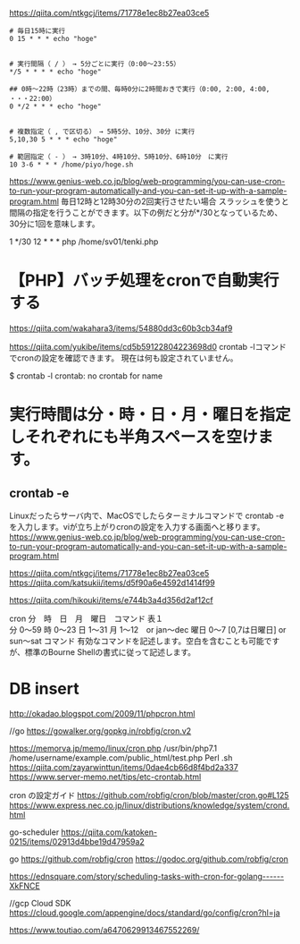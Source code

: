 https://qiita.com/ntkgcj/items/71778e1ec8b27ea03ce5

```
# 毎日15時に実行
0 15 * * * echo "hoge"


# 実行間隔（ / ）　→ 5分ごとに実行（0:00〜23:55）
*/5 * * * * echo "hoge"

## 0時〜22時（23時）までの間、毎時0分に2時間おきで実行（0:00, 2:00, 4:00, ・・・22:00）
0 */2 * * * echo "hoge"


# 複数指定（ , で区切る）　→ 5時5分、10分、30分 に実行
5,10,30 5 * * * echo "hoge"

# 範囲指定（ - ）　→ 3時10分、4時10分、5時10分、6時10分　に実行
10 3-6 * * * /home/piyo/hoge.sh
```



https://www.genius-web.co.jp/blog/web-programming/you-can-use-cron-to-run-your-program-automatically-and-you-can-set-it-up-with-a-sample-program.html
毎日12時と12時30分の2回実行させたい場合
スラッシュを使うと間隔の指定を行うことができます。以下の例だと分が*/30となっているため、30分に1回を意味します。

1
*/30 12 * * * php /home/sv01/tenki.php


# 【PHP】バッチ処理をcronで自動実行する
https://qiita.com/wakahara3/items/54880dd3c60b3cb34af9

https://qiita.com/yukibe/items/cd5b59122804223698d0
crontab -lコマンドでcronの設定を確認できます。
現在は何も設定されていません。

$ crontab -l
crontab: no crontab for name

# 実行時間は分・時・日・月・曜日を指定しそれぞれにも半角スペースを空けます。
## crontab -e
Linuxだったらサーバ内で、MacOSでしたらターミナルコマンドで crontab -e を入力します。viが立ち上がりcronの設定を入力する画面へと移ります。
https://www.genius-web.co.jp/blog/web-programming/you-can-use-cron-to-run-your-program-automatically-and-you-can-set-it-up-with-a-sample-program.html



https://qiita.com/ntkgcj/items/71778e1ec8b27ea03ce5  https://qiita.com/katsukii/items/d5f90a6e4592d1414f99

https://qiita.com/hikouki/items/e744b3a4d356d2af12cf

cron
 分　時　日　月　曜日　コマンド
表１	
分	0～59
時	0～23
日	1～31
月	1～12　or jan～dec
曜日	0～7 [0,7は日曜日] or sun～sat
コマンド	有効なコマンドを記述します。空白を含むことも可能ですが、標準のBourne Shellの書式に従って記述します。

# DB insert
http://okadao.blogspot.com/2009/11/phpcron.html

//go
https://gowalker.org/gopkg.in/robfig/cron.v2


https://memorva.jp/memo/linux/cron.php
/usr/bin/php7.1 /home/username/example.com/public_html/test.php
Perl .sh https://qiita.com/zayarwinttun/items/0dae4cb66d8f4bd2a337
https://www.server-memo.net/tips/etc-crontab.html



cron の設定ガイド https://github.com/robfig/cron/blob/master/cron.go#L125
https://www.express.nec.co.jp/linux/distributions/knowledge/system/crond.html

go-scheduler 
https://qiita.com/katoken-0215/items/02913d4bbe19d47959a2

go https://github.com/robfig/cron
https://godoc.org/github.com/robfig/cron


https://ednsquare.com/story/scheduling-tasks-with-cron-for-golang------XkFNCE

//gcp Cloud SDK
https://cloud.google.com/appengine/docs/standard/go/config/cron?hl=ja

https://www.toutiao.com/a6470629913467552269/
